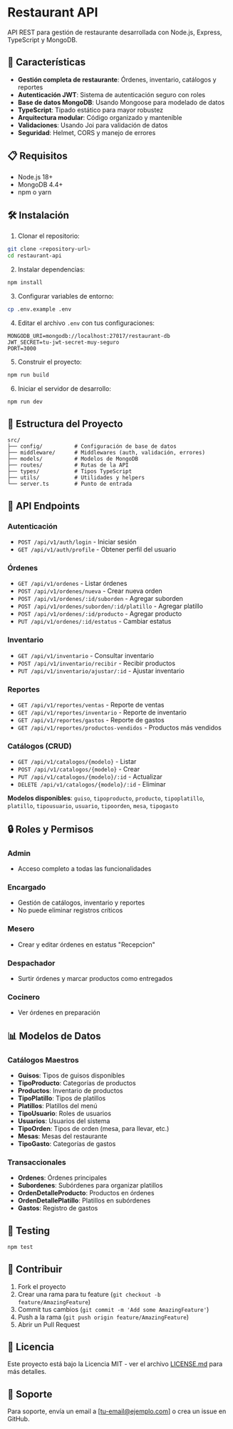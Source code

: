 # Restaurant API

API REST para gestión de restaurante desarrollada con Node.js, Express, TypeScript y MongoDB.

## 🚀 Características

- **Gestión completa de restaurante**: Órdenes, inventario, catálogos y reportes
- **Autenticación JWT**: Sistema de autenticación seguro con roles
- **Base de datos MongoDB**: Usando Mongoose para modelado de datos
- **TypeScript**: Tipado estático para mayor robustez
- **Arquitectura modular**: Código organizado y mantenible
- **Validaciones**: Usando Joi para validación de datos
- **Seguridad**: Helmet, CORS y manejo de errores

## 📋 Requisitos

- Node.js 18+
- MongoDB 4.4+
- npm o yarn

## 🛠️ Instalación

1. Clonar el repositorio:
```bash
git clone <repository-url>
cd restaurant-api
```

2. Instalar dependencias:
```bash
npm install
```

3. Configurar variables de entorno:
```bash
cp .env.example .env
```

4. Editar el archivo `.env` con tus configuraciones:
```env
MONGODB_URI=mongodb://localhost:27017/restaurant-db
JWT_SECRET=tu-jwt-secret-muy-seguro
PORT=3000
```

5. Construir el proyecto:
```bash
npm run build
```

6. Iniciar el servidor de desarrollo:
```bash
npm run dev
```

## 📁 Estructura del Proyecto

```
src/
├── config/          # Configuración de base de datos
├── middleware/      # Middlewares (auth, validación, errores)
├── models/          # Modelos de MongoDB
├── routes/          # Rutas de la API
├── types/           # Tipos TypeScript
├── utils/           # Utilidades y helpers
└── server.ts        # Punto de entrada
```

## 🔗 API Endpoints

### Autenticación
- `POST /api/v1/auth/login` - Iniciar sesión
- `GET /api/v1/auth/profile` - Obtener perfil del usuario

### Órdenes
- `GET /api/v1/ordenes` - Listar órdenes
- `POST /api/v1/ordenes/nueva` - Crear nueva orden
- `POST /api/v1/ordenes/:id/suborden` - Agregar suborden
- `POST /api/v1/ordenes/suborden/:id/platillo` - Agregar platillo
- `POST /api/v1/ordenes/:id/producto` - Agregar producto
- `PUT /api/v1/ordenes/:id/estatus` - Cambiar estatus

### Inventario
- `GET /api/v1/inventario` - Consultar inventario
- `POST /api/v1/inventario/recibir` - Recibir productos
- `PUT /api/v1/inventario/ajustar/:id` - Ajustar inventario

### Reportes
- `GET /api/v1/reportes/ventas` - Reporte de ventas
- `GET /api/v1/reportes/inventario` - Reporte de inventario
- `GET /api/v1/reportes/gastos` - Reporte de gastos
- `GET /api/v1/reportes/productos-vendidos` - Productos más vendidos

### Catálogos (CRUD)
- `GET /api/v1/catalogos/{modelo}` - Listar
- `POST /api/v1/catalogos/{modelo}` - Crear
- `PUT /api/v1/catalogos/{modelo}/:id` - Actualizar
- `DELETE /api/v1/catalogos/{modelo}/:id` - Eliminar

**Modelos disponibles**: `guiso`, `tipoproducto`, `producto`, `tipoplatillo`, `platillo`, `tipousuario`, `usuario`, `tipoorden`, `mesa`, `tipogasto`

## 🔒 Roles y Permisos

### Admin
- Acceso completo a todas las funcionalidades

### Encargado
- Gestión de catálogos, inventario y reportes
- No puede eliminar registros críticos

### Mesero
- Crear y editar órdenes en estatus "Recepcion"

### Despachador
- Surtir órdenes y marcar productos como entregados

### Cocinero
- Ver órdenes en preparación

## 📊 Modelos de Datos

### Catálogos Maestros
- **Guisos**: Tipos de guisos disponibles
- **TipoProducto**: Categorías de productos
- **Productos**: Inventario de productos
- **TipoPlatillo**: Tipos de platillos
- **Platillos**: Platillos del menú
- **TipoUsuario**: Roles de usuarios
- **Usuarios**: Usuarios del sistema
- **TipoOrden**: Tipos de orden (mesa, para llevar, etc.)
- **Mesas**: Mesas del restaurante
- **TipoGasto**: Categorías de gastos

### Transaccionales
- **Ordenes**: Órdenes principales
- **Subordenes**: Subórdenes para organizar platillos
- **OrdenDetalleProducto**: Productos en órdenes
- **OrdenDetallePlatillo**: Platillos en subórdenes
- **Gastos**: Registro de gastos

## 🧪 Testing

```bash
npm test
```

## 📝 Contribuir

1. Fork el proyecto
2. Crear una rama para tu feature (`git checkout -b feature/AmazingFeature`)
3. Commit tus cambios (`git commit -m 'Add some AmazingFeature'`)
4. Push a la rama (`git push origin feature/AmazingFeature`)
5. Abrir un Pull Request

## 📄 Licencia

Este proyecto está bajo la Licencia MIT - ver el archivo [LICENSE.md](LICENSE.md) para más detalles.

## 🤝 Soporte

Para soporte, envía un email a [tu-email@ejemplo.com] o crea un issue en GitHub.